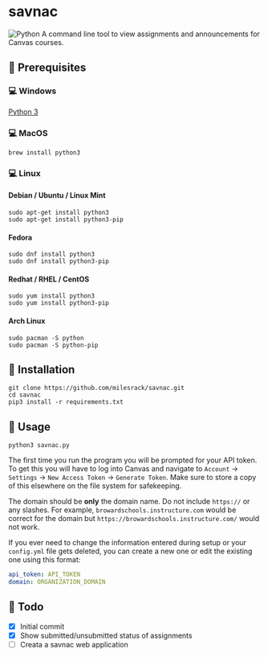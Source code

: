 # savnac
<img alt="Python" src="https://img.shields.io/badge/python%20-%2314354C.svg?&style=for-the-badge&logo=python&logoColor=white"/>
A command line tool to view assignments and announcements for Canvas courses.

## :pushpin: Prerequisites
### :computer: Windows
[Python 3](https://www.python.org/downloads/)
### :computer: MacOS
```
brew install python3
```
### :computer: Linux
#### Debian / Ubuntu / Linux Mint
```
sudo apt-get install python3
sudo apt-get install python3-pip
```
#### Fedora
```
sudo dnf install python3
sudo dnf install python3-pip
```
#### Redhat / RHEL / CentOS
```
sudo yum install python3
sudo yum install python3-pip
```
#### Arch Linux
```
sudo pacman -S python
sudo pacman -S python-pip
```

## :pushpin: Installation
```
git clone https://github.com/milesrack/savnac.git
cd savnac
pip3 install -r requirements.txt
```

## :pushpin: Usage
```
python3 savnac.py
```
The first time you run the program you will be prompted for your API token. To get this you will have to log into Canvas and navigate to `Account` -> `Settings` -> `New Access Token` -> `Generate Token`. Make sure to store a copy of this elsewhere on the file system for safekeeping. 

The domain should be **only** the domain name. Do not include `https://` or any slashes. For example, `browardschools.instructure.com` would be correct for the domain but `https://browardschools.instructure.com/` would not work.

If you ever need to change the information entered during setup or your `config.yml` file gets deleted, you can create a new one or edit the existing one using this format:
```yml
api_token: API_TOKEN
domain: ORGANIZATION_DOMAIN
```

## :pushpin: Todo
- [x] Initial commit
- [x] Show submitted/unsubmitted status of assignments
- [ ] Creata a savnac web application